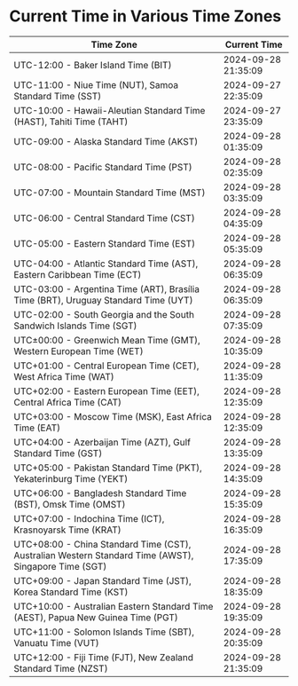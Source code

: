 # Current Time in Various Time Zones

| Time Zone | Current Time |
|-----------|--------------|
| UTC-12:00 - Baker Island Time (BIT) | 2024-09-28 21:35:09 |
| UTC-11:00 - Niue Time (NUT), Samoa Standard Time (SST) | 2024-09-27 22:35:09 |
| UTC-10:00 - Hawaii-Aleutian Standard Time (HAST), Tahiti Time (TAHT) | 2024-09-27 23:35:09 |
| UTC-09:00 - Alaska Standard Time (AKST) | 2024-09-28 01:35:09 |
| UTC-08:00 - Pacific Standard Time (PST) | 2024-09-28 02:35:09 |
| UTC-07:00 - Mountain Standard Time (MST) | 2024-09-28 03:35:09 |
| UTC-06:00 - Central Standard Time (CST) | 2024-09-28 04:35:09 |
| UTC-05:00 - Eastern Standard Time (EST) | 2024-09-28 05:35:09 |
| UTC-04:00 - Atlantic Standard Time (AST), Eastern Caribbean Time (ECT) | 2024-09-28 06:35:09 |
| UTC-03:00 - Argentina Time (ART), Brasília Time (BRT), Uruguay Standard Time (UYT) | 2024-09-28 06:35:09 |
| UTC-02:00 - South Georgia and the South Sandwich Islands Time (SGT) | 2024-09-28 07:35:09 |
| UTC±00:00 - Greenwich Mean Time (GMT), Western European Time (WET) | 2024-09-28 10:35:09 |
| UTC+01:00 - Central European Time (CET), West Africa Time (WAT) | 2024-09-28 11:35:09 |
| UTC+02:00 - Eastern European Time (EET), Central Africa Time (CAT) | 2024-09-28 12:35:09 |
| UTC+03:00 - Moscow Time (MSK), East Africa Time (EAT) | 2024-09-28 12:35:09 |
| UTC+04:00 - Azerbaijan Time (AZT), Gulf Standard Time (GST) | 2024-09-28 13:35:09 |
| UTC+05:00 - Pakistan Standard Time (PKT), Yekaterinburg Time (YEKT) | 2024-09-28 14:35:09 |
| UTC+06:00 - Bangladesh Standard Time (BST), Omsk Time (OMST) | 2024-09-28 15:35:09 |
| UTC+07:00 - Indochina Time (ICT), Krasnoyarsk Time (KRAT) | 2024-09-28 16:35:09 |
| UTC+08:00 - China Standard Time (CST), Australian Western Standard Time (AWST), Singapore Time (SGT) | 2024-09-28 17:35:09 |
| UTC+09:00 - Japan Standard Time (JST), Korea Standard Time (KST) | 2024-09-28 18:35:09 |
| UTC+10:00 - Australian Eastern Standard Time (AEST), Papua New Guinea Time (PGT) | 2024-09-28 19:35:09 |
| UTC+11:00 - Solomon Islands Time (SBT), Vanuatu Time (VUT) | 2024-09-28 20:35:09 |
| UTC+12:00 - Fiji Time (FJT), New Zealand Standard Time (NZST) | 2024-09-28 21:35:09 |
